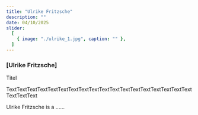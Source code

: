 ```yaml
---
title: "Ulrike Fritzsche"
description: ""
date: 04/10/2025
slider:
  [
    { image: "./ulrike_1.jpg", caption: "" },
  ]
---
```



### [Ulrike Fritzsche]

Titel <br/>

TextTextTextTextTextTextTextTextTextTextTextTextTextTextTextTextTextTextTextTextText

Ulrike Fritzsche is a ......
